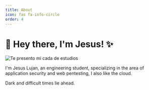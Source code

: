 ```yaml
---
title: About
icon: fas fa-info-circle
order: 4
---
```



# 👋 Hey there, I'm Jesus! ✨

![Te presento mi cada de estudios](https://raw.githubusercontent.com/s4yhii/Shared-Files/master/unii.jpg)

 I'm Jesus Lujan, an engineering student, specializing in the area of application security and web pentesting, I also like the cloud.

<a target="_blank" href="https://www.linkedin.com/in/jesusluj4n/" class="btn btn-dark"><i class="fab fa-linkedin"></i></a>
<a target="_blank" href="https://github.com/s4yhii" class="btn btn-dark"><i class="fab fa-github"></i></a>
<a target="_blank" href="https://twitter.com/s4yhii" class="btn btn-dark"><i class="fab fa-twitter"></i></a>
<a target="_blank" href="https://app.hackthebox.eu/profile/274780" class="btn btn-dark"><i class="fa fa-cube"></i></a>

Dark and difficult times lie ahead.

